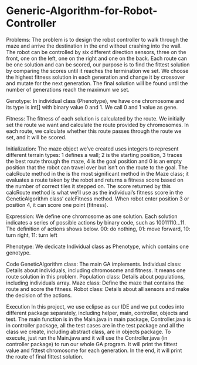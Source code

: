 # Generic-Algorithm-for-Robot-Controller
Problems: 
The problem is to design the robot controller to walk through the maze and arrive the destination in the end without crashing into the wall. The robot can be controlled by six different direction sensors, three on the front, one on the left, one on the right and one on the back. Each route can be one solution and can be scored, our purpose is to find the fittest solution by comparing the scores until it reaches the termination we set. We choose the highest fitness solution in each generation and change it by crossover and mutate for the next generation. The final solution will be found until the number of generations reach the maximum we set.

Genotype:
In individual class (Phenotype), we have one chromosome and its type is int[] with
binary value 0 and 1. We call 0 and 1 value as gene.

Fitness:
The fitness of each solution is calculated by the route. We initially set the route we want and calculate the route provided by chromosomes. In each route, we calculate whether this route passes through the route we set, and it will be scored.

Initialization:
The maze object we’ve created uses integers to represent different terrain types: 1 defines a wall; 2 is the starting position, 3 traces the best route through the maze, 4 is the goal position and 0 is an empty position that the robot can travel over but isn’t on the route to the goal.
The calcRoute method in the is the most significant method in the Maze class; it evaluates a route taken by the robot and returns a fitness score based on the number of correct tiles it stepped on. The score returned by this calcRoute method is what we’ll use as the individual’s fitness score in the GeneticAlgorithm class’ calcFitness method. When robot enter position 3 or position 4, it can score one point (fitness).
 
Expression:
We define one chromosome as one solution. Each solution indicates a series of possible actions by binary code, such as 10011110...11. The definition of actions shows below.
00: do nothing, 01: move forward, 10: turn right, 11: turn left

Phenotype:
We dedicate Individual class as Phenotype, which contains one genotype.

Code
GeneticAlgorithm class: The main GA implements.
Individual class: Details about individuals, including chromosome and fitness. It
means one route solution in this problem.
Population class: Details about populations, including individuals array. Maze class: Define the maze that contains the route and score the fitness. Robot class: Details about all sensors and make the decision of the actions.

Execution
In this project, we use eclipse as our IDE and we put codes into different package separately, including helper, main, controller, objects and test. The main function is in the Main.java in main package, Controller.java is in controller package, all the test cases are in the test package and all the class we create, including abstract class, are in objects package.
To execute, just run the Main.java and it will use the Controller.java (in controller package) to run our whole GA program. It will print the fittest value and fittest chromosome for each generation. In the end, it will print the route of final fittest solution.
